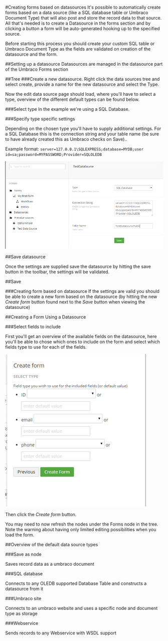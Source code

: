 #Creating forms based on datasources
It's possible to automatically create forms based on a data source (like a SQL database table or Umbraco Document Type) that will also post and store the record data to that source. All that's needed is to create a Datasource in the forms section and by clicking a button a form will be auto-generated hooking up to the specified source.

Before starting this process you should create your custom SQL table or Umbraco Document Type as the fields are validated on creation of the datasource and the form. 

##Setting up a datasource
Datasources are managed in the datasource part of the Umbraco Forms section

##Tree
###Create a new datasource. 
Right click the data sources tree and select create, provide a name for the new datasource and select the Type.

Now the edit data source page should load, where you'll have to select a type, overview of the different default types can be found below.

###Select type
In the example we're using a SQL Database. 

###Specify type specific settings

Depending on the chosen type you'll have to supply additional settings. For a SQL Database this is the connection string and your table name (be sure to have already created this as Umbraco checks on Save).. 

Example format: `server=127.0.0.1\SQLEXPRESS;database=MYDB;user id=sa;password=MYPASSWORD;Provider=SQLOLEDB`

![Creating a Datasource](create-a-datasource.png)

##Save datasource

Once the settings are supplied save the datasource by hitting the save button in the toolbar, the settings will be validated.

##Save

###Creating form based on datasource
If the settings are valid you should be able to create a new form based on the datasource (by hitting the new *Create form* button found next to the *Save* button when viewing the datasource)

##Creating a Form Using a Datasource

###Select fields to include

First you'll get an overview of the available fields on the datasource, here you'll be able to chose which ones to include on the form and select which fields type to use for each of the fields. 

![Select Field Types](select-fields.png)

Then click the *Create form* button. 

You may need to now refresh the nodes under the Forms node in the tree. Note the warning about having only limited editing possibilities when you load the form. 

##Overview of the default data source types

###Save as node

Saves record data as a umbraco document

###SQL database

Connects to any OLEDB supported Database Table and constructs a datasource from it

###Umbraco site

Connects to an umbraco website and uses a specific node and document type as storage

###Webservice

Sends records to any Webservice with WSDL support